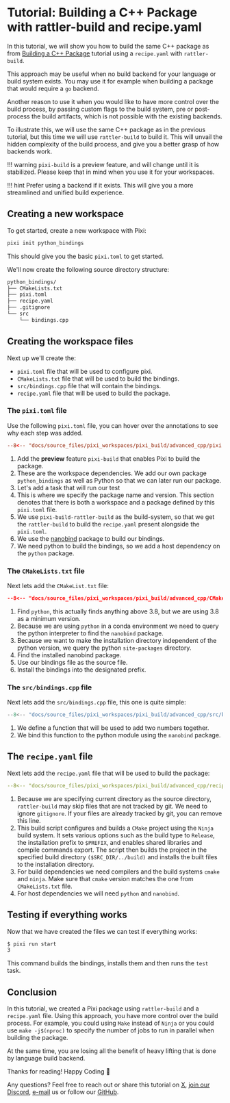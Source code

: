 # Tutorial: Building a C++ Package with rattler-build and recipe.yaml

In this tutorial, we will show you how to build the same C++ package as from [Building a C++ Package](cpp.md) tutorial using a `recipe.yaml` with `rattler-build`.

This approach may be useful when no build backend for your language or build system exists. You may use it for example when building a package that would require a `go` backend.


Another reason to use it when you would like to have more control over the build process, by passing custom flags to the build system, pre or post-process the build artifacts, which is not possible with the existing backends.


To illustrate this, we will use the same C++ package as in the previous tutorial, but this time we will use `rattler-build` to build it. This will unvail the hidden complexity of the build process, and give you a better grasp of how backends work.


!!! warning
    `pixi-build` is a preview feature, and will change until it is stabilized.
    Please keep that in mind when you use it for your workspaces.

!!! hint
    Prefer using a backend if it exists. This will give you a more streamlined and unified build experience.

## Creating a new workspace

To get started, create a new workspace with Pixi:

```bash
pixi init python_bindings
```

This should give you the basic `pixi.toml` to get started.

We'll now create the following source directory structure:
```bash
python_bindings/
├── CMakeLists.txt
├── pixi.toml
├── recipe.yaml
├── .gitignore
└── src
    └── bindings.cpp
```

## Creating the workspace files
Next up we'll create the:

- `pixi.toml` file that will be used to configure pixi.
- `CMakeLists.txt` file that will be used to build the bindings.
- `src/bindings.cpp` file that will contain the bindings.
- `recipe.yaml` file that will be used to build the package.

### The `pixi.toml` file
Use the following `pixi.toml` file, you can hover over the annotations to see why each step was added.

```toml
--8<-- "docs/source_files/pixi_workspaces/pixi_build/advanced_cpp/pixi.toml"
```

1. Add the **preview** feature `pixi-build` that enables Pixi to build the package.
2. These are the workspace dependencies. We add our own package `python_bindings` as well as Python so that we can later run our package.
3. Let's add a task that will run our test
4. This is where we specify the package name and version.
   This section denotes that there is both a workspace and a package defined by this `pixi.toml` file.
5. We use `pixi-build-rattler-build` as the build-system, so that we get the `rattler-build` to build the `recipe.yaml` present alongside the `pixi.toml`.
6. We use the [nanobind](https://github.com/wjakob/nanobind) package to build our bindings.
7. We need python to build the bindings, so we add a host dependency on the `python` package.


### The `CMakeLists.txt` file

Next lets add the `CMakeList.txt` file:
```CMake
--8<-- "docs/source_files/pixi_workspaces/pixi_build/advanced_cpp/CMakeLists.txt"
```

1. Find `python`, this actually finds anything above 3.8, but we are using 3.8 as a minimum version.
2. Because we are using `python` in a conda environment we need to query the python interpreter to find the `nanobind` package.
3. Because we want to make the installation directory independent of the python version, we query the python `site-packages` directory.
4. Find the installed nanobind package.
5. Use our bindings file as the source file.
6. Install the bindings into the designated prefix.

### The `src/bindings.cpp` file

Next lets add the `src/bindings.cpp` file, this one is quite simple:

```cpp
--8<-- "docs/source_files/pixi_workspaces/pixi_build/advanced_cpp/src/bindings.cpp"
```

1. We define a function that will be used to add two numbers together.
2. We bind this function to the python module using the `nanobind` package.


## The `recipe.yaml` file

Next lets add the `recipe.yaml` file that will be used to build the package:

```yaml
--8<-- "docs/source_files/pixi_workspaces/pixi_build/advanced_cpp/recipe.yaml"
```

1. Because we are specifying current directory as the source directory, `rattler-build` may skip files that are not tracked by git. We need to ignore `gitignore`.  If your files are already tracked by git, you can remove this line.
2. This build script configures and builds a `CMake` project using the `Ninja` build system. It sets various options such as the build type to `Release`, the installation prefix to `$PREFIX`, and enables shared libraries and compile commands export. The script then builds the project in the specified build directory `($SRC_DIR/../build)` and installs the built files to the installation directory.
3. For build dependencies we need compilers and the build systems `cmake` and `ninja`. Make sure that `cmake` version matches the one from `CMakeLists.txt` file.
4. For host dependencies we will need `python` and `nanobind`.

## Testing if everything works
Now that we have created the files we can test if everything works:

```bash
$ pixi run start
3
```

This command builds the bindings, installs them and then runs the `test` task.

## Conclusion

In this tutorial, we created a Pixi package using `rattler-build` and a `recipe.yaml` file. Using this approach, you have more control over the build process. For example, you could using `Make` instead of `Ninja` or you could use `make -j$(nproc)` to specify the number of jobs to run in parallel when building the package.

At the same time, you are losing all the benefit of heavy lifting that is done by language build backend.

Thanks for reading! Happy Coding 🚀

Any questions? Feel free to reach out or share this tutorial on [X](https://twitter.com/prefix_dev), [join our Discord](https://discord.gg/kKV8ZxyzY4), [e-mail](mailto:hi@prefix.dev) us or follow our [GitHub](https://github.com/prefix-dev).
